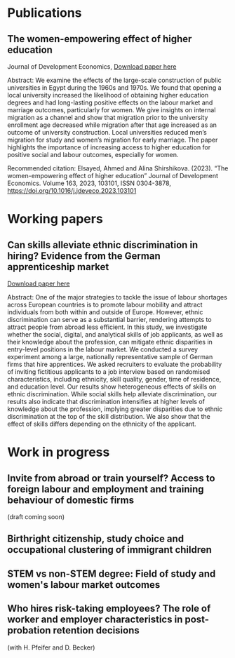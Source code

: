 # Publications

## The women-empowering effect of higher education

Journal of Development Economics,
[Download paper here](http://alina-shirshikova.github.io/files/paper1_education.pdf)

Abstract: We examine the effects of the large-scale construction of public universities in Egypt during the 1960s and 1970s. We found that opening a local university increased the likelihood of obtaining higher education degrees and had long-lasting positive effects on the labour market and marriage outcomes, particularly for women. We give insights on internal migration as a channel and show that migration prior to the university enrollment age decreased while migration after that age increased as an outcome of university construction. Local universities reduced men’s migration for study and women’s migration for early marriage. The paper highlights the importance of increasing access to higher education for positive social and labour outcomes, especially for women.

Recommended citation: Elsayed, Ahmed and Alina Shirshikova. (2023). “The women-empowering effect of higher education” Journal of Development Economics. Volume 163, 2023, 103101, ISSN 0304-3878, https://doi.org/10.1016/j.jdeveco.2023.103101

# Working papers

## Can skills alleviate ethnic discrimination in hiring? Evidence from the German apprenticeship market

[Download paper here](http://alina-shirshikova.github.io/files/paper2_skills.pdf)

Abstract: One of the major strategies to tackle the issue of labour shortages across European countries is to promote labour mobility and attract individuals from both within and outside of Europe. However, ethnic discrimination can serve as a substantial barrier, rendering attempts to attract people from abroad less efficient. In this study, we investigate whether the social, digital, and analytical skills of job applicants, as well as their knowledge about the profession, can mitigate ethnic disparities in entry-level positions in the labour market. We conducted a survey experiment among a large, nationally representative sample of German firms that hire apprentices. We asked recruiters to evaluate the probability of inviting fictitious applicants to a job interview based on randomised characteristics, including ethnicity, skill quality, gender, time of residence, and education level. Our results show heterogeneous effects of skills on ethnic discrimination. While social skills help alleviate discrimination, our results also indicate that discrimination intensifies at higher levels of knowledge about the profession, implying greater disparities due to ethnic discrimination at the top of the skill distribution. We also show that the effect of skills differs depending on the ethnicity of the applicant.


# Work in progress

## Invite from abroad or train yourself? Access to foreign labour and employment and training behaviour of domestic firms 
(draft coming soon)

## Birthright citizenship, study choice and occupational clustering of immigrant children

## STEM vs non-STEM degree: Field of study and women's labour market outcomes

## Who hires risk-taking employees? The role of worker and employer characteristics in post-probation retention decisions 
(with H. Pfeifer and D. Becker)




